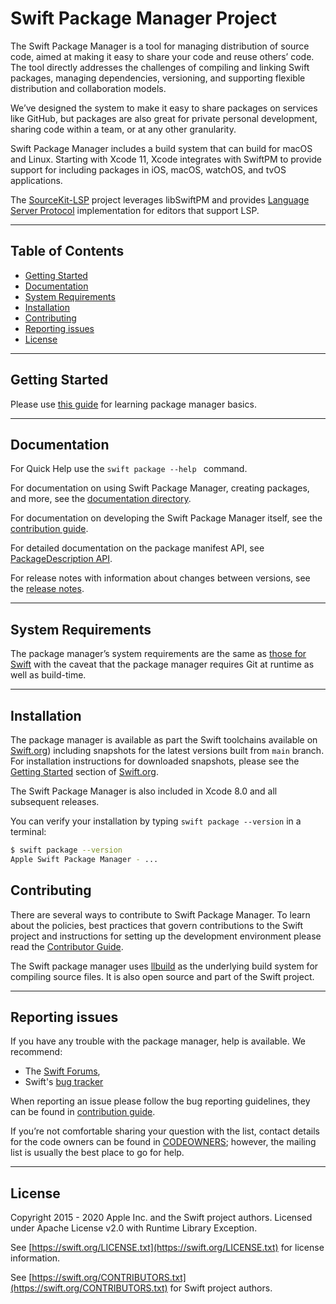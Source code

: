 # Swift Package Manager Project

The Swift Package Manager is a tool for managing distribution of source code, aimed at making it easy to share your code and reuse others’ code. The tool directly addresses the challenges of compiling and linking Swift packages, managing dependencies, versioning, and supporting flexible distribution and collaboration models.

We’ve designed the system to make it easy to share packages on services like GitHub, but packages are also great for private personal development, sharing code within a team, or at any other granularity.

Swift Package Manager includes a build system that can build for macOS and Linux. Starting with Xcode 11, Xcode integrates with SwiftPM to provide support for including packages in iOS, macOS, watchOS, and tvOS applications.

The [SourceKit-LSP](https://github.com/apple/sourcekit-lsp) project leverages libSwiftPM and provides [Language Server Protocol](https://langserver.org/) implementation for editors that support LSP.

---

## Table of Contents
* [Getting Started](#getting-started)
* [Documentation](#documentation)
* [System Requirements](#system-requirements)
* [Installation](#installation)
* [Contributing](#contributing)
* [Reporting issues](#reporting-issues)
* [License](#license)

---

## Getting Started

Please use [this guide](https://swift.org/getting-started/#using-the-package-manager) for learning package manager basics.

---


## Documentation

For Quick Help use the ```swift package --help ``` command.

For documentation on using Swift Package Manager, creating packages, and more, see the [documentation directory](Documentation).

For documentation on developing the Swift Package Manager itself, see the [contribution guide](CONTRIBUTING.md).

For detailed documentation on the package manifest API, see [PackageDescription API](https://docs.swift.org/package-manager/PackageDescription/index.html).

For release notes with information about changes between versions, see the [release notes](Documentation/ReleaseNotes).

---

## System Requirements

The package manager’s system requirements are the same as [those for Swift](https://github.com/apple/swift#system-requirements) with the caveat that the package manager requires Git at runtime as well as build-time.

---

## Installation

The package manager is available as part the Swift toolchains available on [Swift.org](https://swift.org/download/)) including snapshots for the latest versions built from `main` branch. For installation instructions for downloaded snapshots, please see the [Getting Started](https://swift.org/getting-started/#installing-swift) section of [Swift.org](https://swift.org).

The Swift Package Manager is also included in Xcode 8.0 and all subsequent releases.

You can verify your installation by typing `swift package --version` in a terminal:

```sh
$ swift package --version
Apple Swift Package Manager - ...
```

## Contributing

There are several ways to contribute to Swift Package Manager. To learn about the policies, best practices that govern contributions to the Swift project and instructions for setting up the development environment please read the [Contributor Guide](CONTRIBUTING.md).  

The Swift package manager uses [llbuild](https://github.com/apple/swift-llbuild) as the underlying build system for compiling source files. It is also open source and part of the Swift project.

---

## Reporting issues

If you have any trouble with the package manager, help is available. We recommend:

* The [Swift Forums](https://forums.swift.org/c/development/swiftpm/),
* Swift's [bug tracker](http://bugs.swift.org)

When reporting an issue please follow the bug reporting guidelines, they can be found in [contribution guide](./CONTRIBUTING.md#reporting-issues).

If you’re not comfortable sharing your question with the list, contact details for the code owners can be found in [CODEOWNERS](CODEOWNERS); however, the mailing list is usually the best place to go for help.

---

## License

Copyright 2015 - 2020 Apple Inc. and the Swift project authors. Licensed under Apache License v2.0 with Runtime Library Exception.

See [https://swift.org/LICENSE.txt](https://swift.org/LICENSE.txt) for license information.

See [https://swift.org/CONTRIBUTORS.txt](https://swift.org/CONTRIBUTORS.txt) for Swift project authors.
